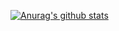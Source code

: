 [![Anurag's github stats](https://github-readme-stats.vercel.app/api?username=xmwefun-andy&show_icons=true&theme=cobalt)](https://github.com/anuraghazra/github-readme-stats)
